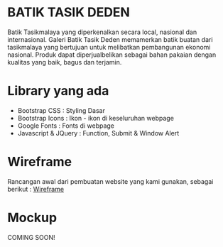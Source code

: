 # BATIK TASIK DEDEN
 Batik Tasikmalaya yang diperkenalkan secara local, nasional dan internasional. Galeri Batik Tasik Deden memamerkan batik buatan dari tasikmalaya yang bertujuan untuk melibatkan pembangunan ekonomi nasional.
 Produk dapat diperjualbelikan sebagai bahan pakaian dengan kualitas yang baik, bagus dan terjamin.
 
# Library yang ada
- Bootstrap CSS : Styling Dasar
- Bootstrap Icons : Ikon - ikon di keseluruhan webpage
- Google Fonts : Fonts di webpage
- Javascript & JQuery : Function, Submit & Window Alert

# Wireframe 
Rancangan awal dari pembuatan website yang kami gunakan, sebagai berikut : [Wireframe](https://www.figma.com/file/HItIzeZuYirKZechRXgA3M/Wireframe?type=design&node-id=0-1&mode=design&t=C8M6j7q0Cnur6R1m-0)

# Mockup
COMING SOON!

